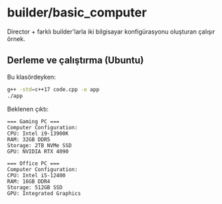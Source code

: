 # builder/basic_computer

Director + farklı builder'larla iki bilgisayar konfigürasyonu oluşturan çalışır örnek.

## Derleme ve çalıştırma (Ubuntu)

Bu klasördeyken:

```bash
g++ -std=c++17 code.cpp -o app
./app
```

Beklenen çıktı:

```text
=== Gaming PC ===
Computer Configuration:
CPU: Intel i9-13900K
RAM: 32GB DDR5
Storage: 2TB NVMe SSD
GPU: NVIDIA RTX 4090

=== Office PC ===
Computer Configuration:
CPU: Intel i5-12400
RAM: 16GB DDR4
Storage: 512GB SSD
GPU: Integrated Graphics
```